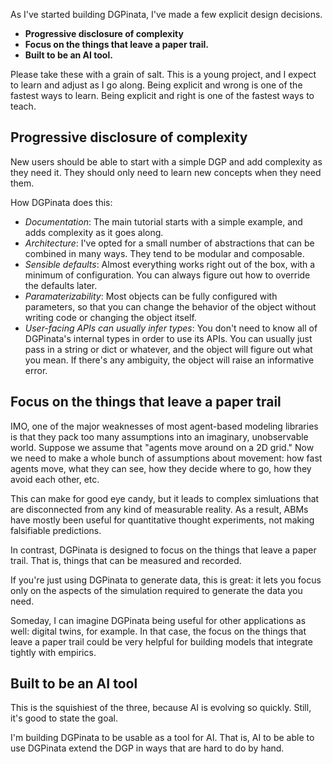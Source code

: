 As I've started building DGPinata, I've made a few explicit design decisions.

* **Progressive disclosure of complexity**
* **Focus on the things that leave a paper trail.**
* **Built to be an AI tool.**

Please take these with a grain of salt. This is a young project, and I expect to learn and adjust as I go along. Being explicit and wrong is one of the fastest ways to learn. Being explicit and right is one of the fastest ways to teach.

## Progressive disclosure of complexity

New users should be able to start with a simple DGP and add complexity as they need it. They should only need to learn new concepts when they need them.

How DGPinata does this:

* *Documentation*: The main tutorial starts with a simple example, and adds complexity as it goes along.
* *Architecture*: I've opted for a small number of abstractions that can be combined in many ways. They tend to be modular and composable.
* *Sensible defaults*: Almost everything works right out of the box, with a minimum of configuration. You can always figure out how to override the defaults later.
* *Paramaterizability*: Most objects can be fully configured with parameters, so that you can change the behavior of the object without writing code or changing the object itself.
* *User-facing APIs can usually infer types*: You don't need to know all of DGPinata's internal types in order to use its APIs. You can usually just pass in a string or dict or whatever, and the object will figure out what you mean. If there's any ambiguity, the object will raise an informative error.

## Focus on the things that leave a paper trail

IMO, one of the major weaknesses of most agent-based modeling libraries is that they pack too many assumptions into an imaginary, unobservable world. Suppose we assume that "agents move around on a 2D grid." Now we need to make a whole bunch of assumptions about movement: how fast agents move, what they can see, how they decide where to go, how they avoid each other, etc.

This can make for good eye candy, but it leads to complex simluations that are disconnected from any kind of measurable reality. As a result, ABMs have mostly been useful for quantitative thought experiments, not making falsifiable predictions.

In contrast, DGPinata is designed to focus on the things that leave a paper trail. That is, things that can be measured and recorded.

If you're just using DGPinata to generate data, this is great: it lets you focus only on the aspects of the simulation required to generate the data you need.

Someday, I can imagine DGPinata being useful for other applications as well: digital twins, for example. In that case, the focus on the things that leave a paper trail could be very helpful for building models that integrate tightly with empirics.


## Built to be an AI tool

This is the squishiest of the three, because AI is evolving so quickly. Still, it's good to state the goal.

I'm building DGPinata to be usable as a tool for AI. That is, AI to be able to use DGPinata extend the DGP in ways that are hard to do by hand.